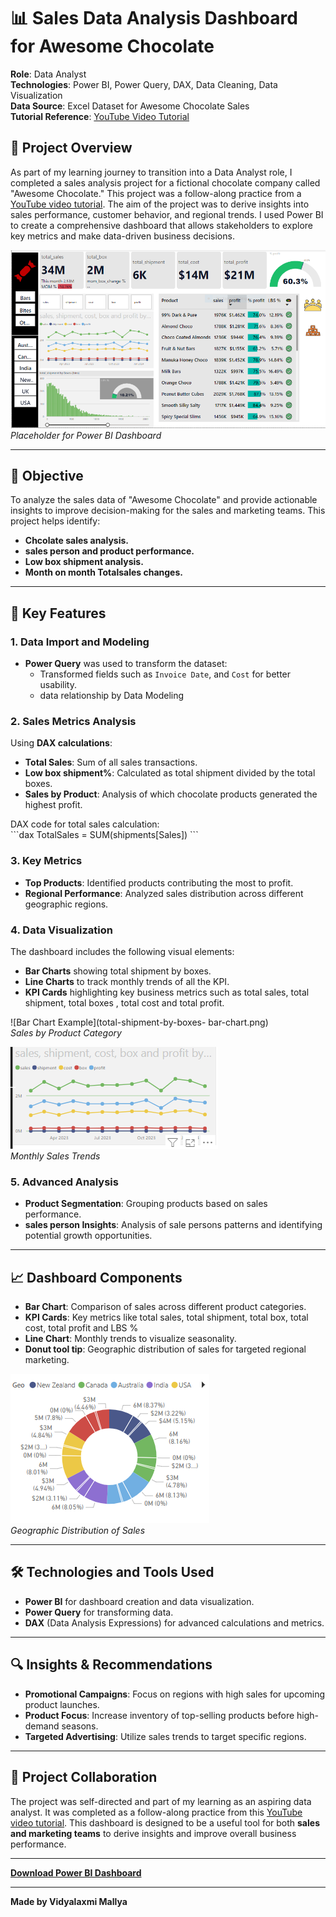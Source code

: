 # 📊 Sales Data Analysis Dashboard for Awesome Chocolate

**Role**: Data Analyst  
**Technologies**: Power BI, Power Query, DAX, Data Cleaning, Data Visualization  
**Data Source**: Excel Dataset for Awesome Chocolate Sales  
**Tutorial Reference**: [YouTube Video Tutorial](https://youtu.be/ooJO7NW4uJU?si=V0W2xVqev2UzUkXq)

## 🚀 Project Overview

As part of my learning journey to transition into a Data Analyst role, I completed a sales analysis project for a fictional chocolate company called "Awesome Chocolate." This project was a follow-along practice from a [YouTube video tutorial](https://youtu.be/ooJO7NW4uJU?si=V0W2xVqev2UzUkXq). The aim of the project was to derive insights into sales performance, customer behavior, and regional trends. I used Power BI to create a comprehensive dashboard that allows stakeholders to explore key metrics and make data-driven business decisions.

![Power BI Dashboard Preview](dashboard.png)  
*Placeholder for Power BI Dashboard*

---

## 🎯 Objective

To analyze the sales data of "Awesome Chocolate" and provide actionable insights to improve decision-making for the sales and marketing teams. This project helps identify:

- **Chcolate sales analysis.**
- **sales person and product performance.**
- **Low box shipment analysis.**
- **Month on month Totalsales changes.**

---

## 🔧 Key Features

### 1. Data Import and Modeling 
- **Power Query** was used to transform the dataset:
  - Transformed fields such as `Invoice Date`, and   `Cost` for better usability.
  - data relationship by Data Modeling

### 2. Sales Metrics Analysis
Using **DAX calculations**:
- **Total Sales**: Sum of all sales transactions.
- **Low box shipment%**: Calculated as total shipment  divided by the total boxes.
- **Sales by Product**: Analysis of which chocolate products generated the highest profit.

DAX code for total sales calculation:  
\`\`\`dax
TotalSales = SUM(shipments[Sales])
\`\`\`

### 3. Key Metrics
- **Top Products**: Identified products contributing the most to profit.
- **Regional Performance**: Analyzed sales distribution across different geographic regions.

### 4. Data Visualization
The dashboard includes the following visual elements:
- **Bar Charts** showing total shipment by boxes.
- **Line Charts** to track monthly trends of all the KPI.
- **KPI Cards** highlighting key business metrics such as total sales, total shipment, total boxes , total cost and total profit.

![Bar Chart Example](total-shipment-by-boxes-
bar-chart.png)  
*Sales by Product Category*

![Line Chart Example](track-monthly-trends-of-all-the-KPI-line-chart.png)  
*Monthly Sales Trends*

### 5. Advanced Analysis
- **Product Segmentation**: Grouping products based on sales performance.
- **sales person Insights**: Analysis of sale persons  patterns and identifying potential growth opportunities.

---

## 📈 Dashboard Components

- **Bar Chart**: Comparison of sales across different product categories.
- **KPI Cards**: Key metrics like total sales, total shipment, total box, total cost, total profit and LBS %
- **Line Chart**: Monthly trends to visualize seasonality.
- **Donut tool tip**: Geographic distribution of sales for targeted regional marketing.

![Donut tool tip Example](geography-donut-chart.png)  
*Geographic Distribution of Sales*

---

## 🛠️ Technologies and Tools Used

- **Power BI** for dashboard creation and data visualization.
- **Power Query** for transforming data.
- **DAX** (Data Analysis Expressions) for advanced calculations and metrics.

---

## 🔍 Insights & Recommendations

- **Promotional Campaigns**: Focus on regions with high sales for upcoming product launches.
- **Product Focus**: Increase inventory of top-selling products before high-demand seasons.
- **Targeted Advertising**: Utilize sales trends to target specific regions.

---

## 👥 Project Collaboration

The project was self-directed and part of my learning as an aspiring data analyst. It was completed as a follow-along practice from this [YouTube video tutorial](https://youtu.be/ooJO7NW4uJU?si=V0W2xVqev2UzUkXq). This dashboard is designed to be a useful tool for both **sales and marketing teams** to derive insights and improve overall business performance.

---

**[Download Power BI Dashboard](https://app.powerbi.com/view?r=eyJrIjoiNDBmOWQyMWQtMzk4ZC00MTI1LWE2YWEtZTEzNjAzOTU1NWQwIiwidCI6ImM2ZTU0OWIzLTVmNDUtNDAzMi1hYWU5LWQ0MjQ0ZGM1YjJjNCJ9)**

---

**Made by Vidyalaxmi Mallya**
